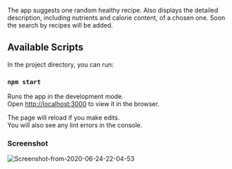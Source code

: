 The app suggests one random healthy recipe. Also displays the detailed description, including nutrients and calorie content, of a chosen one. Soon the search by recipes will be added.

## Available Scripts

In the project directory, you can run:

### `npm start`

Runs the app in the development mode.<br />
Open [http://localhost:3000](http://localhost:3000) to view it in the browser.

The page will reload if you make edits.<br />
You will also see any lint errors in the console.

### Screenshot

<img src="https://i.ibb.co/02Drp32/Screenshot-from-2020-06-24-22-04-53.png" alt="Screenshot-from-2020-06-24-22-04-53" border="0">
